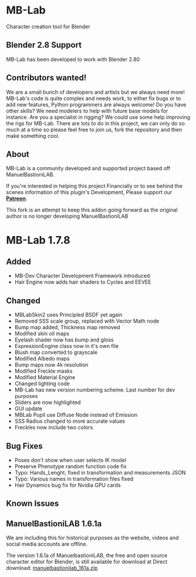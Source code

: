# MB-Lab

Character creation tool for Blender

## Blender 2.8 Support

MB-Lab has been developed to work with Blender 2.80

## Contributors wanted!

We are a small bunch of developers and artists but we always need more! MB-Lab's code is quite complex and needs work, to either fix bugs or to add new features, Python programmers are always welcome! Do you have other skills? We need modelers to help with future base models for instance. Are you a specialist in rigging? We could use some help improving the rigs for MB-Lab. There are lots to do in this project, we can only do so much at a time so please feel free to join us, fork the repository and then make something cool.

## About

MB-Lab is a community developed and supported project based off ManuelBastioniLAB.

If you're interested in helping this project Financially or to see behind the scenes information of this plugin's Development, Please support our [**Patreon**](https://www.patreon.com/mblab_development).

This fork is an attempt to keep this addon going forward as the original author is no longer developing ManuelBastioniLAB

# MB-Lab 1.7.8

## Added

- MB-Dev Character Development Framework introduced
- Hair Engine now adds hair shaders to Cycles and EEVEE

## Changed

- MBLabSkin2 uses Principled BSDF yet again
- Removed SSS scale group, replaced with Vector Math node
- Bump map added, Thickness map removed
- Modified skin oil maps
- Eyelash shader now has bump and gloss
- ExpressionEngine class now in it's own file
- Blush map converted to grayscale
- Modified Albedo maps
- Bump maps now 4k resolution
- Modified Freckle masks
- Modified Material Engine
- Changed lighting code
- MB-Lab has new version numbering scheme. Last number for dev purposes
- Sliders are now highlighted
- GUI update
- MBLab Pupil use Diffuse Node instead of Emission
- SSS Radius changed to more accurate values
- Freckles now include two colors

## Bug Fixes

- Poses don't show when user selects IK model
- Preserve Phenotype random function code fix
- Typo: Hands_Lenght, fixed in transformation and measurements JSON
- Typo: Various names in transformation files fixed
- Hair Dynamics bug fix for Nvidia GPU cards

## Known Issues

## ManuelBastioniLAB 1.6.1a

We are including this for historical purposes as the website, videos and social media accounts are offline.

The version 1.6.1a of ManuelbastioniLAB, the free and open source character editor for Blender, is still available for download at Direct download: [manuelbastionilab_161a.zip](https://github.com/NumesSanguis/FACSvatar/releases/download/v0.3.4-alpha-release/manuelbastionilab_161a.zip)
